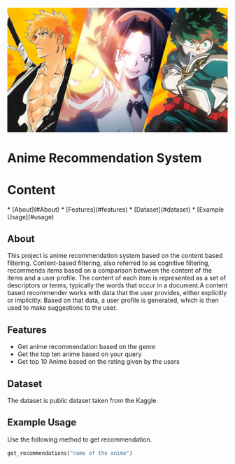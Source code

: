 <p><img src="anime.jpg" /></p>
<p>
<h1>Anime Recommendation System</h1>



<h1>Content</h1>
* [About](#About)
* [Features](#features)
* [Dataset](#dataset)
*  [Example Usage](#usage)


<a id="About"></a>
## About
This project is anime recommendation system based on the content based filtering. Content-based filtering, also referred to as cognitive filtering, recommends items based on a comparison between the content of the items and a user profile. The content of each item is represented as a set of descriptors or terms, typically the words that occur in a document.A content based recommender works with data that the user provides, either explicitly or implicitly. Based on that data, a user profile is generated, which is then used to make suggestions to the user.

<a id="features"></a>
##  Features
- Get anime recommendation based on the genre
- Get the top ten anime based on your query
- Get top 10 Anime based on the rating given by the users

<a id="dataset"></a>
## Dataset
The dataset is public dataset taken from the Kaggle.

##  Example Usage
<a id="usage-basic"></a>
Use the following method to get recommendation. 
```python
get_recommendations("name of the anime")
```



